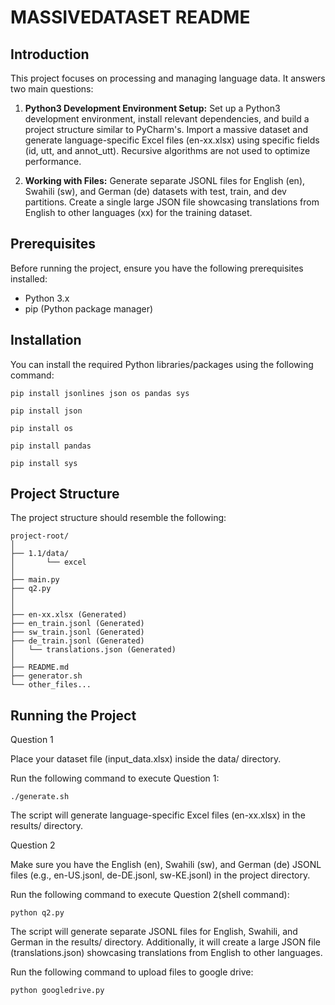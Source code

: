 # MASSIVEDATASET README

## Introduction

This project focuses on processing and managing language data. It answers two main questions:

1. **Python3 Development Environment Setup:** Set up a Python3 development environment, install relevant dependencies, and build a project structure similar to PyCharm's. Import a massive dataset and generate language-specific Excel files (en-xx.xlsx) using specific fields (id, utt, and annot_utt). Recursive algorithms are not used to optimize performance.

2. **Working with Files:** Generate separate JSONL files for English (en), Swahili (sw), and German (de) datasets with test, train, and dev partitions. Create a single large JSON file showcasing translations from English to other languages (xx) for the training dataset.

## Prerequisites

Before running the project, ensure you have the following prerequisites installed:

- Python 3.x
- pip (Python package manager)

## Installation

You can install the required Python libraries/packages using the following command:

```
pip install jsonlines json os pandas sys
```

```
pip install json
```

```
pip install os
```

```
pip install pandas
```

```
pip install sys
```


## Project Structure

The project structure should resemble the following:

```
project-root/
│
├── 1.1/data/
│       └── excel
│
├── main.py
├── q2.py
│
│
├── en-xx.xlsx (Generated)
├── en_train.jsonl (Generated)
├── sw_train.jsonl (Generated)
├── de_train.jsonl (Generated)
│   └── translations.json (Generated)
│
├── README.md
├── generator.sh
└── other_files...
```

## Running the Project

Question 1

Place your dataset file (input_data.xlsx) inside the data/ directory.

Run the following command to execute Question 1:

```
./generate.sh
```

The script will generate language-specific Excel files (en-xx.xlsx) in the results/ directory.

Question 2

Make sure you have the English (en), Swahili (sw), and German (de) JSONL files (e.g., en-US.jsonl, de-DE.jsonl, sw-KE.jsonl) in the project directory.

Run the following command to execute Question 2(shell command):

```
python q2.py
```

The script will generate separate JSONL files for English, Swahili, and German in the results/ directory. Additionally, it will create a large JSON file (translations.json) showcasing translations from English to other languages.


Run the following command to upload files to google drive:

```
python googledrive.py
```
